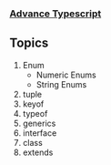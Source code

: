 ### [Advance Typescript](https://www.canva.com/design/DAFRbdvZ-u0/OA0SUBxRnYXB2q83I2GtrQ/view?utm_content=DAFRbdvZ-u0&utm_campaign=designshare&utm_medium=link2&utm_source=sharebutton)

## Topics

1. Enum
   - Numeric Enums
   - String Enums
2. tuple
3. keyof
4. typeof
5. generics
6. interface
7. class
8. extends
